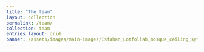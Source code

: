 ```yaml
---
title: "The team"
layout: collection
permalink: /team/
collection: team
entries_layout: grid
banner: /assets/images/main-images/Isfahan_Lotfollah_mosque_ceiling_symmetric_narrow_border.png
---
```


